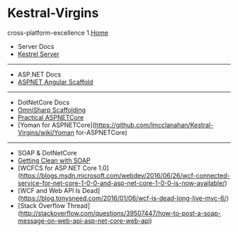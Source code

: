 # Kestral-Virgins
cross-platform-excellence
1.[Home](https://github.com/lmcclanahan/Kestral-Virgins/wiki)
+ Server Docs
+ [Kestrel Server](https://github.com/lmcclanahan/Kestral-Virgins/wiki/Kestrel-Server)

***

+ ASP.NET Docs
+ [ASPNET Angular Scaffold](https://github.com/lmcclanahan/Kestral-Virgins/wiki/ASPNET-Angular-Scaffold)

***

+ DotNetCore Docs
+ [OmniSharp Scaffolding](https://github.com/lmcclanahan/Kestral-Virgins/wiki/OmniSharp-Scaffolding)
+ [Practical ASPNETCore](https://github.com/lmcclanahan/Kestral-Virgins/wiki/Practical-ASPNETCore)
+ [Yoman for ASPNETCore](https://github.com/lmcclanahan/Kestral-Virgins/wiki/Yoman for-ASPNETCore)

***

+ SOAP & DotNetCore
+ [Getting Clean with SOAP](http://tattoocoder.com/asp-net-core-getting-clean-with-soap/)
+ [WCFCS for ASP.NET Core 1.0] (https://blogs.msdn.microsoft.com/webdev/2016/06/26/wcf-connected-service-for-net-core-1-0-0-and-asp-net-core-1-0-0-is-now-available/)
+ [WCF and Web API Is Dead] (https://blog.tonysneed.com/2016/01/06/wcf-is-dead-long-live-mvc-6/)
+ [Stack Overflow Thread] (http://stackoverflow.com/questions/39507447/how-to-post-a-soap-message-on-web-api-asp-net-core-web-api)


